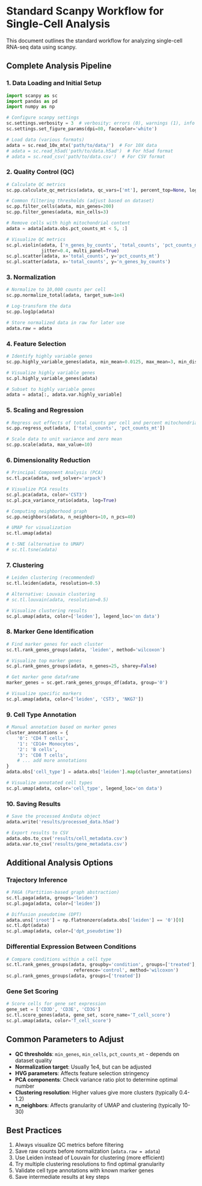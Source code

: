 # Standard Scanpy Workflow for Single-Cell Analysis

This document outlines the standard workflow for analyzing single-cell RNA-seq data using scanpy.

## Complete Analysis Pipeline

### 1. Data Loading and Initial Setup

```python
import scanpy as sc
import pandas as pd
import numpy as np

# Configure scanpy settings
sc.settings.verbosity = 3  # verbosity: errors (0), warnings (1), info (2), hints (3)
sc.settings.set_figure_params(dpi=80, facecolor='white')

# Load data (various formats)
adata = sc.read_10x_mtx('path/to/data/')  # For 10X data
# adata = sc.read_h5ad('path/to/data.h5ad')  # For h5ad format
# adata = sc.read_csv('path/to/data.csv')  # For CSV format
```

### 2. Quality Control (QC)

```python
# Calculate QC metrics
sc.pp.calculate_qc_metrics(adata, qc_vars=['mt'], percent_top=None, log1p=False, inplace=True)

# Common filtering thresholds (adjust based on dataset)
sc.pp.filter_cells(adata, min_genes=200)
sc.pp.filter_genes(adata, min_cells=3)

# Remove cells with high mitochondrial content
adata = adata[adata.obs.pct_counts_mt < 5, :]

# Visualize QC metrics
sc.pl.violin(adata, ['n_genes_by_counts', 'total_counts', 'pct_counts_mt'],
             jitter=0.4, multi_panel=True)
sc.pl.scatter(adata, x='total_counts', y='pct_counts_mt')
sc.pl.scatter(adata, x='total_counts', y='n_genes_by_counts')
```

### 3. Normalization

```python
# Normalize to 10,000 counts per cell
sc.pp.normalize_total(adata, target_sum=1e4)

# Log-transform the data
sc.pp.log1p(adata)

# Store normalized data in raw for later use
adata.raw = adata
```

### 4. Feature Selection

```python
# Identify highly variable genes
sc.pp.highly_variable_genes(adata, min_mean=0.0125, max_mean=3, min_disp=0.5)

# Visualize highly variable genes
sc.pl.highly_variable_genes(adata)

# Subset to highly variable genes
adata = adata[:, adata.var.highly_variable]
```

### 5. Scaling and Regression

```python
# Regress out effects of total counts per cell and percent mitochondrial genes
sc.pp.regress_out(adata, ['total_counts', 'pct_counts_mt'])

# Scale data to unit variance and zero mean
sc.pp.scale(adata, max_value=10)
```

### 6. Dimensionality Reduction

```python
# Principal Component Analysis (PCA)
sc.tl.pca(adata, svd_solver='arpack')

# Visualize PCA results
sc.pl.pca(adata, color='CST3')
sc.pl.pca_variance_ratio(adata, log=True)

# Computing neighborhood graph
sc.pp.neighbors(adata, n_neighbors=10, n_pcs=40)

# UMAP for visualization
sc.tl.umap(adata)

# t-SNE (alternative to UMAP)
# sc.tl.tsne(adata)
```

### 7. Clustering

```python
# Leiden clustering (recommended)
sc.tl.leiden(adata, resolution=0.5)

# Alternative: Louvain clustering
# sc.tl.louvain(adata, resolution=0.5)

# Visualize clustering results
sc.pl.umap(adata, color=['leiden'], legend_loc='on data')
```

### 8. Marker Gene Identification

```python
# Find marker genes for each cluster
sc.tl.rank_genes_groups(adata, 'leiden', method='wilcoxon')

# Visualize top marker genes
sc.pl.rank_genes_groups(adata, n_genes=25, sharey=False)

# Get marker gene dataframe
marker_genes = sc.get.rank_genes_groups_df(adata, group='0')

# Visualize specific markers
sc.pl.umap(adata, color=['leiden', 'CST3', 'NKG7'])
```

### 9. Cell Type Annotation

```python
# Manual annotation based on marker genes
cluster_annotations = {
    '0': 'CD4 T cells',
    '1': 'CD14+ Monocytes',
    '2': 'B cells',
    '3': 'CD8 T cells',
    # ... add more annotations
}
adata.obs['cell_type'] = adata.obs['leiden'].map(cluster_annotations)

# Visualize annotated cell types
sc.pl.umap(adata, color='cell_type', legend_loc='on data')
```

### 10. Saving Results

```python
# Save the processed AnnData object
adata.write('results/processed_data.h5ad')

# Export results to CSV
adata.obs.to_csv('results/cell_metadata.csv')
adata.var.to_csv('results/gene_metadata.csv')
```

## Additional Analysis Options

### Trajectory Inference

```python
# PAGA (Partition-based graph abstraction)
sc.tl.paga(adata, groups='leiden')
sc.pl.paga(adata, color=['leiden'])

# Diffusion pseudotime (DPT)
adata.uns['iroot'] = np.flatnonzero(adata.obs['leiden'] == '0')[0]
sc.tl.dpt(adata)
sc.pl.umap(adata, color=['dpt_pseudotime'])
```

### Differential Expression Between Conditions

```python
# Compare conditions within a cell type
sc.tl.rank_genes_groups(adata, groupby='condition', groups=['treated'],
                         reference='control', method='wilcoxon')
sc.pl.rank_genes_groups(adata, groups=['treated'])
```

### Gene Set Scoring

```python
# Score cells for gene set expression
gene_set = ['CD3D', 'CD3E', 'CD3G']
sc.tl.score_genes(adata, gene_set, score_name='T_cell_score')
sc.pl.umap(adata, color='T_cell_score')
```

## Common Parameters to Adjust

- **QC thresholds**: `min_genes`, `min_cells`, `pct_counts_mt` - depends on dataset quality
- **Normalization target**: Usually 1e4, but can be adjusted
- **HVG parameters**: Affects feature selection stringency
- **PCA components**: Check variance ratio plot to determine optimal number
- **Clustering resolution**: Higher values give more clusters (typically 0.4-1.2)
- **n_neighbors**: Affects granularity of UMAP and clustering (typically 10-30)

## Best Practices

1. Always visualize QC metrics before filtering
2. Save raw counts before normalization (`adata.raw = adata`)
3. Use Leiden instead of Louvain for clustering (more efficient)
4. Try multiple clustering resolutions to find optimal granularity
5. Validate cell type annotations with known marker genes
6. Save intermediate results at key steps
